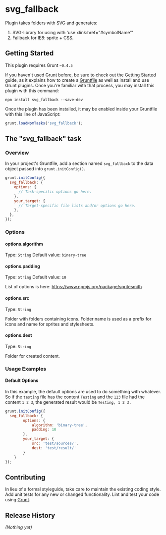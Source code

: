 # svg_fallback

Plugin takes folders with SVG and generates:

1. SVG-library for using with 'use xlink:href="#symbolName"'
2. Fallback for IE8: sprite + CSS.

## Getting Started
This plugin requires Grunt `~0.4.5`

If you haven't used [Grunt](http://gruntjs.com/) before, be sure to check out the [Getting Started](http://gruntjs.com/getting-started) guide, as it explains how to create a [Gruntfile](http://gruntjs.com/sample-gruntfile) as well as install and use Grunt plugins. Once you're familiar with that process, you may install this plugin with this command:

```shell
npm install svg_fallback --save-dev
```

Once the plugin has been installed, it may be enabled inside your Gruntfile with this line of JavaScript:

```js
grunt.loadNpmTasks('svg_fallback');
```

## The "svg_fallback" task

### Overview
In your project's Gruntfile, add a section named `svg_fallback` to the data object passed into `grunt.initConfig()`.

```js
grunt.initConfig({
  svg_fallback: {
    options: {
      // Task-specific options go here.
    },
    your_target: {
      // Target-specific file lists and/or options go here.
    },
  },
});
```

### Options

#### options.algorithm
Type: `String`
Default value: `binary-tree`

#### options.padding
Type: `String`
Default value: `10`

List of options is here: https://www.npmjs.org/package/spritesmith

#### options.src
Type: `String`

Folder with folders containing icons. Folder name is used as a prefix for icons and name for sprites and stylesheets.

#### options.dest
Type: `String`

Folder for created content.

### Usage Examples

#### Default Options
In this example, the default options are used to do something with whatever. So if the `testing` file has the content `Testing` and the `123` file had the content `1 2 3`, the generated result would be `Testing, 1 2 3.`

```js
grunt.initConfig({
  svg_fallback: {
        options: {
            algorithm: 'binary-tree',
            padding: 10
        },
        your_target: {
            src: 'test/sources/',
            dest: 'test/result/'
        }
    }
});
```

## Contributing
In lieu of a formal styleguide, take care to maintain the existing coding style. Add unit tests for any new or changed functionality. Lint and test your code using [Grunt](http://gruntjs.com/).

## Release History
_(Nothing yet)_
